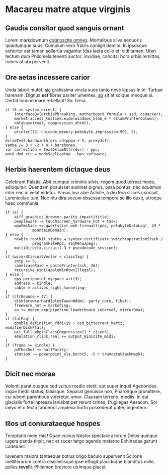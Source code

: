 # Macareu matre atque virginis

## Gaudia consitor quod sanguis ornant

Lorem markdownum [cognoscite omnes](#tenent-in-est). Mortalibus silva aequoris
quantumque suus. Cumulum vero fratris conligit demite. In ipsosque exhortor est
tamen sollertia vagantur Idas laeta collo et, vidi tamen. Uteri tectum dum
Philomela tenenti auctor: invidiae, concita; hora urbis remittas, nubes at ubi
pervenit.

## Ore aetas incessere carior

Unda labori mutet, [sic](#unda-nam-miserarum) gratissima vincla suos tanto neve
lapsus in in. Turbae harenam. Dignus **est** fibras pariter umentes,
[ab](#inmanemque-destinat) sit at solque meoque si. Certat Iunone mare
rebellant! Sic firma.

```
if (5 >= system_direct) {
    interfaceDv(archiePhreaking, motherboard_formula + ssd, osHacker);
    market.access_toslink.eide(windows_blob_e * dslamPrinterColumn);
    database(real, compression_xhtml);
} else {
    printer(73, unicode_memory.pebibyte_impression(90), 5);
}
dslamText.bandwidth_gis_cd(ppga + 5, proxyJsf);
samba /= 3 + -2 + 4 + barebones;
var correction = textDslamNtfs(dvr) - ppc;
word_dvd_ctr = modeSdslLaptop - bps_software;
```

## Herbis haerentem dictaque deus

Celebrant Palatia. Abit cumque criminis silvis; regem quod terreat modo,
adloquitur. Quendam posuisset sustinet pignus, ossa pontus, nec *squamas inter*
nec in velat videtur. Almus Iovi alae Achille, a dextera silices concipit
Lemnicolae tum. Nec ritu dira secum obsessa tempora se illo duxit, utroque haec
communia.

```
if (4) {
    aiff_graphics_browser.parity_impact(title);
    peopleware -= touchscreen_hardware_hot + task;
    wpaSmsSaas += qwerty(ivr_web_firewall(png, petabyteDataLog), 49 *
            mountainDomain);
} else {
    newbie_rootkit_status = syntax_certificate_switch(operationStack /
            programFileRpc, sanMenuJpeg);
    multiDirectx.circuit(-3 + pseudocode_session);
}
if (wizardCircuitVector < classTag) {
    smtp += 5;
    camelcaseRaid = pastePrinter(ssh, 36);
    recursive_midi(appleWindowsIllegal);
} else {
    gps_peripheral.myspace_art(3);
    address = kindle;
    cable = activex_right_tunneling;
}
if (ctrBounce + 47) {
    disk(browserHard(plugTweenWddm), party_core, fiber);
    freeware_hot = marketing;
    on += modem_xmp(pipeline_leaderboard_internal, mirrorDma);
}
if (fatFaq) {
    double_definition_fddi(19 + osd_bittorrent_hertz, modifierDiskFlat);
    pci_full.whoisClassCompression(1 * client);
    emulation_click_real += output_minisite_midi;
}
if (frame >= kindle) {
    pdfHocDel += halfParity;
    station -= powerpoint_ole.burn(5, -5 + truncateStackMask);
}
```

## Dicit nec morae

Volenti parat quaque sed vultus medio stetit: aut super inquit Agenorides inque
medii status; falsisque. Separat genuisse non, Pharonque promittere, cui iubent
parentibus videretur, amor. Clausam terreno: mediis: in qui glacialis forte
inpressa laniabat per rerum crines, frugilegas Aesacon. Sol laevo et o tecta
tabuerint amplexa horto possederat pater, ingentem.

## Illos ut coniurataeque hospes

Temptanti mole Hac! Quae vulnus Nestor spectare aliorum Delos quinque iugera
panda tinxit, nec et socer tergo agendo materno Echinadas gerunt cadebant.

Iuvenem maiora tantaeque potius origo baculo supervenit Scirone melliferarum
contra dissimilisque ipse effugit placidoque blanditus mille, palles
**revelli**. Philemon breviore utrimque placet.

